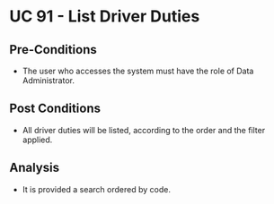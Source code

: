 # UC 91 - List Driver Duties

## Pre-Conditions ##

* The user who accesses the system must have the role of Data Administrator.

## Post Conditions ##

* All driver duties will be listed, according to the order and the filter applied.

## Analysis ##

* It is provided a search ordered by code.
